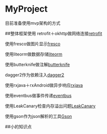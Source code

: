 # MyProject
目前准备使用mvp架构的方式

##整体框架使用
retrofit＋okhttp做网络连接[retrofit](https://github.com/square/retrofit)

使用fresco做图片显示[fresco](https://github.com/facebook/fresco)

使用liteorm做数据存储[liteorm](https://github.com/litesuits/android-lite-orm)

使用butterknife做注解[butterknife](https://github.com/JakeWharton/butterknife)

dagger2作为依赖注入[dagger2](https://github.com/JakeWharton/butterknife)

使用rxjava＋rxAndroid做异步响应[rxjava](https://github.com/ReactiveX/RxAndroid)

使用eventbus做事件传递[eventbus](https://github.com/greenrobot/EventBus)

使用LeakCanary检查内存溢出问题[LeakCanary](https://github.com/square/leakcanary)

使用gson作为json解析的工具[Gson](https://github.com/google/gson)

##小的知识点
